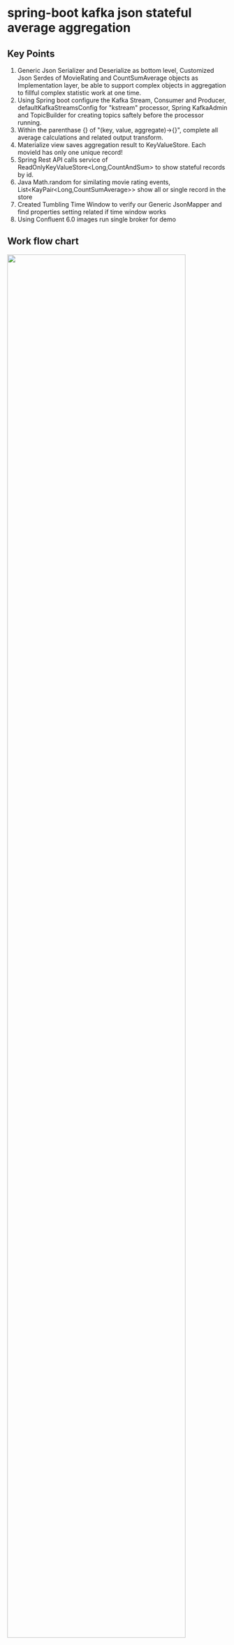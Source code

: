 # spring-boot kafka json stateful average aggregation
## Key Points
1. Generic Json Serializer and Deserialize as bottom level, Customized Json Serdes of MovieRating and CountSumAverage objects as Implementation layer, be able to support complex objects in aggregation to fillful complex statistic work at one time.
2. Using Spring boot configure the Kafka Stream, Consumer and Producer, defaultKafkaStreamsConfig for "kstream" processor, Spring KafkaAdmin and TopicBuilder for creating topics saftely before the processor running. 
4. Within the parenthase {} of "(key, value, aggregate)->{}", complete all average calculations and related output transform.
5. Materialize view saves aggregation result to KeyValueStore. Each movieId has only one unique record!   
6. Spring Rest API calls service of ReadOnlyKeyValueStore<Long,CountAndSum> to show stateful records by id.
7. Java Math.random for similating movie rating events, List<KayPair<Long,CountSumAverage>> show all or single record in the store
8. Created Tumbling Time Window to verify our Generic JsonMapper and find properties setting related if time window works
9. Using Confluent 6.0 images run single broker for demo

## Work flow chart

<img src="images/work-flow.png" width="90%" height="90%">

## Data Modeling
 
### MovieRating 
   The model data for audiences rating movies, when creating KStream, consuming this objects, "time" field for potential time window
   
        @Data
        @NoArgsConstructor
        @AllArgsConstructor
        @Builder
        public class MovieRating {
            private Long movieId;
            private Double rating;
            private String movie;
            @JsonFormat(shape = JsonFormat.Shape.STRING,
                    pattern = "dd-MM-yyyy hh:mm:ss")
            public Date time;
        }

### CountSumAverage
   Aggregated object from movie rating object, which contains all results of aggregation topology, consider "value" of keyvalue pair
   when calling non arguments construtor explicitely initialize all members to simplify the initialize of aggregation
   
        @Data
        @ToString
        @AllArgsConstructor
        @Builder
        public class CountSumAverage {
            private Long movieId;
            private Long count;
            private Double sum;
            private Double average;
            private String movieName;
            public CountSumAverage() {
                this.count=0L;
                this.sum=0.0;
                this.average=0.0;
                this.movieId=0L;
                this.movieName="";
            }
        }

### Generic com.fasterxml.jackson.databind.ObjectMapper
   We created JsonMapper for simplify application layer and another important thing we have to explicitely set properties
    
   SerializationFeature.WRITE_DATES_AS_TIMESTAMPS as true 
    
   SerializationFeature.WRITE_DURATIONS_AS_TIMESTAMPS as true;
    
   which are decisively for time window work because time window need check consuming objects timestamp, if not setting or
   setting as false , the time window and  "suppress" refuse work !!!
     
        import com.fasterxml.jackson.databind.DeserializationFeature;
        import com.fasterxml.jackson.databind.ObjectMapper;
        import com.fasterxml.jackson.databind.SerializationFeature;

        public class JsonMapper {

          private static final ObjectMapper objectMapper = new ObjectMapper();

          static {
            objectMapper.configure(SerializationFeature.FAIL_ON_EMPTY_BEANS, false);
            objectMapper.configure(DeserializationFeature.FAIL_ON_UNKNOWN_PROPERTIES, false);
            objectMapper.configure(SerializationFeature.WRITE_DATES_AS_TIMESTAMPS, true);
            objectMapper.configure(SerializationFeature.WRITE_DURATIONS_AS_TIMESTAMPS, true);
            objectMapper.findAndRegisterModules();
          }

          /**
           * Map the given JSON String to the required class type.
           */
          public static <T> T readFromJson(String json, Class<T> clazz) throws MappingException {
            try {
              return objectMapper.readValue(json, clazz);
            } catch (Exception e) {
              throw new MappingException(e);
            }
          }

          /**
           * Map the given Object to a JSON String.
           */
          public static String writeToJson(Object obj) throws MappingException {
            try {
              return objectMapper.writeValueAsString(obj);
            } catch (Exception e) {
              throw new MappingException(e);
            }
          }

          public static String writeJsonToPretty (String json)    {
            try {
              return objectMapper.writerWithDefaultPrettyPrinter().writeValueAsString(json);
            } catch (Exception e) {
              throw new MappingException(e);
            }
          }
          public static String writeObjectToPrettyJson (Object obj)  {
            String json = writeToJson(obj);
            return writeJsonToPretty (json);

          }
        }

## Generic Json Serializer and Json Deserializer

### JsonSerializer
   implements org.apache.kafka.common.serialization.Serializer, which write java object to java String and serialize getBytes string 
   to java bytes (UTF_8) stream

     import org.apache.kafka.common.errors.SerializationException;
     import org.apache.kafka.common.serialization.Serializer;
     import java.nio.charset.StandardCharsets;
     import java.util.Map;
     public class JsonSerializer<T> implements Serializer<T> {
         public JsonSerializer() {
         }
         @Override
         public void configure(Map<String, ?> props, boolean isKey) {
         }
         // serialize Java Object to java Bytes String
         @Override
         public byte[] serialize(String topic, T data) {
             if (data == null)
                 return null;
             try {
                 //  JsonMapper.writeToJson(data) write java object to java String and then getBytes convert string to
                 //  java bytes (UTF_8) stream
                 return JsonMapper.writeToJson(data).getBytes(StandardCharsets.UTF_8);
             } catch (Exception e) {
                 throw new SerializationException("Error serializing JSON message", e);
             }
         }

         @Override
         public void close() {
         }
     }
   
### JsonDeserializer
   implement org.apache.kafka.common.serialization.Deserializer
   convert bytes to UTF_8 String and use then JsonMapper.readFromJson to read the String , finally deserialize to Java Object

      import org.apache.kafka.common.errors.SerializationException;
      import org.apache.kafka.common.serialization.Deserializer;

      import java.nio.charset.StandardCharsets;
      import java.util.Map;

      public class JsonDeserializer<T> implements Deserializer<T> {

          private Class<T> destinationClass;

          public JsonDeserializer(Class<T> destinationClass) {
              this.destinationClass = destinationClass;
          }

          @Override
          public void configure(Map<String, ?> props, boolean isKey) {
          }
          // Deserialize byte[] to an objects
          @Override
          public T deserialize(String topic, byte[] bytes) {
              if (bytes == null)
                  return null;
              try {
                  // convert bytes to UTF_8 String and then JsonMapper.readFromJson convert string to Java Object
                  return JsonMapper.readFromJson(new String(bytes, StandardCharsets.UTF_8), destinationClass);
              } catch (Exception e) {
                  throw new SerializationException("Error deserializing message", e);
              }
          }

          @Override
          public void close() {
          }
      }

## Json Serdes Implementation of Objects
  Generic Json Serializer and Json Deserializer create an Abstract layer to serialize / deserialize, Object Serdes provide type of those generic
  class to implement this Abstract layer, then create implementation layer, this json layer architecture to be able to simplify and standize the 
  Kstream processor (topology), which benefits team development.
  The Serdes Usage for typical objects in kstream processor will be like after implementing objects serdes:
  
  MovieRatingSerdes.serdes() ----- MovieRating Class serdes
  
  CountSumAverageSerdes.serdes()  ----- CountSumAverage serdes
  
### MovieRatingSerdes implementation

     import com.springboot.kafka.average.aggregation.model.MovieRating;
     import com.springboot.kafka.average.aggregation.serdes.JsonDeserializer;
     import com.springboot.kafka.average.aggregation.serdes.JsonSerializer;
     import org.apache.kafka.common.serialization.Serde;
     import org.apache.kafka.common.serialization.Serdes;

     public class MovieRatingSerdes extends Serdes.WrapperSerde<MovieRating> {
         public MovieRatingSerdes() {
             super (new JsonSerializer<>(),new JsonDeserializer<>(MovieRating.class));
         }
         public static Serde<MovieRating> serdes() {
             JsonSerializer<MovieRating> serializer = new JsonSerializer<>();
             JsonDeserializer<MovieRating> deSerializer = new JsonDeserializer<>(MovieRating.class);
             return Serdes.serdeFrom(serializer, deSerializer);
         }
     }

 
 ### CountAndSumSerdes implementation 
 
     import com.springboot.kafka.average.aggregation.model.CountSumAverage;
     import com.springboot.kafka.average.aggregation.serdes.JsonDeserializer;
     import com.springboot.kafka.average.aggregation.serdes.JsonSerializer;
     import org.apache.kafka.common.serialization.Serde;
     import org.apache.kafka.common.serialization.Serdes;

     public class CountAndSumSerdes extends Serdes.WrapperSerde<CountSumAverage> {
         public CountAndSumSerdes() {
             super (new JsonSerializer<>(),new JsonDeserializer<>(CountSumAverage.class));
         }
         public static Serde<CountSumAverage> serdes() {
             JsonSerializer<CountSumAverage> serializer = new JsonSerializer<>();
             JsonDeserializer<CountSumAverage> deSerializer = new JsonDeserializer<>(CountSumAverage.class);
             return Serdes.serdeFrom(serializer, deSerializer);
         }
     }
  
## Spring boot Kafka Topics, KStream, Producer and Consumer Configuration   
  We use Spring @Bean / @DependsOn annotatioh and KafkaAdmin / TopicBuilder to create kafka topics before all other @Bean start to run
  This operation gaurantees creates topics regardless of which kafka running environment is , OS , docker container or Kuberetes and second
  benefit avoid tedious manually create topics using kafka-topic command.
  
  Configuring the consumer, we use DefaultKafkaConsumerFactory, when we explicitely provide our JsonDeserializer by object type to ensure 
  deserialize json under our control, this is why we use the code configurator instead of using application.properties or application.yml because
  it seems to only suppert standard apache kafka Json Deserializer which is not object typed.
  
  Use @EnableKafka and @EnableKafkaStream to make sure we can create proper KafkaTemplate for producer
  
     
     import com.springboot.kafka.average.aggregation.model.MovieRating;
     import org.apache.kafka.clients.admin.AdminClientConfig;
     import org.apache.kafka.clients.admin.NewTopic;
     import org.apache.kafka.clients.consumer.ConsumerConfig;
     import org.apache.kafka.clients.producer.ProducerConfig;
     import org.apache.kafka.common.serialization.LongDeserializer;
     import org.apache.kafka.common.serialization.LongSerializer;
     import org.apache.kafka.common.serialization.Serdes;
     import org.apache.kafka.streams.StreamsConfig;
     import org.apache.kafka.streams.processor.WallclockTimestampExtractor;
     import org.springframework.context.annotation.Bean;
     import org.springframework.context.annotation.Configuration;
     import org.springframework.context.annotation.DependsOn;
     import org.springframework.kafka.annotation.EnableKafka;
     import org.springframework.kafka.annotation.EnableKafkaStreams;
     import org.springframework.kafka.annotation.KafkaStreamsDefaultConfiguration;
     import org.springframework.kafka.config.ConcurrentKafkaListenerContainerFactory;
     import org.springframework.kafka.config.KafkaStreamsConfiguration;
     import org.springframework.kafka.config.TopicBuilder;
     import org.springframework.kafka.core.*;
     import org.springframework.kafka.support.serializer.JsonDeserializer;
     import org.springframework.kafka.support.serializer.JsonSerializer;

     import java.util.HashMap;
     import java.util.Map;

     @EnableKafkaStreams
     @EnableKafka
     @Configuration
     public class AverageAggregationConfigure {
         @Bean(name=Constants.BOOTSTRAP_ADMIN)
         public KafkaAdmin admin() {
             Map<String, Object> configs = new HashMap<>();
             configs.put(AdminClientConfig.BOOTSTRAP_SERVERS_CONFIG, Constants.BOOSTRAP_SERVER);
             return new KafkaAdmin(configs);
         }
         @Bean(name=Constants.INPUT_RATING_TOPIC)
         @DependsOn(Constants.BOOTSTRAP_ADMIN)
         public NewTopic newTopic1() {
             return TopicBuilder.name(Constants.INPUT_RATING_TOPIC)
                     .partitions(1)
                     .replicas(1)
                     .build();
         }

         @Bean(name=Constants.OUTPUT_RATING_AVERAGE_TOPIC)
         @DependsOn(Constants.INPUT_RATING_TOPIC)
         public NewTopic newTopic2() {
             return TopicBuilder.name(Constants.OUTPUT_RATING_AVERAGE_TOPIC)
                     .partitions(1)
                     .replicas(1)
                     .build();
         }
         @Bean(name= KafkaStreamsDefaultConfiguration.DEFAULT_STREAMS_CONFIG_BEAN_NAME)
         @DependsOn(Constants.OUTPUT_RATING_AVERAGE_TOPIC)
         public KafkaStreamsConfiguration kafkaStreamsConfiguration() {
             Map<String,Object> properties = new HashMap<>();
             properties.put(StreamsConfig.APPLICATION_ID_CONFIG, Constants.APPLICATION_ID_CONFIG);
             properties.put(StreamsConfig.BOOTSTRAP_SERVERS_CONFIG, Constants.BOOSTRAP_SERVER);
             properties.put(StreamsConfig.DEFAULT_KEY_SERDE_CLASS_CONFIG, Serdes.Long().getClass());
             properties.put(StreamsConfig.DEFAULT_VALUE_SERDE_CLASS_CONFIG, Serdes.Double().getClass());
             properties.put(ConsumerConfig.AUTO_OFFSET_RESET_CONFIG, "earliest");
             properties.put(StreamsConfig.CACHE_MAX_BYTES_BUFFERING_CONFIG, "0");
             properties.put(StreamsConfig.COMMIT_INTERVAL_MS_CONFIG, 10 * 1000);
             // For illustrative purposes we disable record caches.
             properties.put(StreamsConfig.CACHE_MAX_BYTES_BUFFERING_CONFIG, 0);
             properties.put(StreamsConfig.DEFAULT_TIMESTAMP_EXTRACTOR_CLASS_CONFIG, WallclockTimestampExtractor.class.getName());
             return new KafkaStreamsConfiguration(properties);
         }

         @Bean
         @DependsOn(Constants.OUTPUT_RATING_AVERAGE_TOPIC)
         public ProducerFactory<Long, MovieRating> producerFactory() {
             final Map<String ,Object> config = new HashMap<>();
             config.put(ProducerConfig.BOOTSTRAP_SERVERS_CONFIG, Constants.BOOSTRAP_SERVER);
             config.put(ProducerConfig.KEY_SERIALIZER_CLASS_CONFIG, LongSerializer.class);
             config.put(ProducerConfig.VALUE_SERIALIZER_CLASS_CONFIG, JsonSerializer.class);
             return new DefaultKafkaProducerFactory<Long, MovieRating>(config);
         }
         @Bean
         @DependsOn(Constants.OUTPUT_RATING_AVERAGE_TOPIC)
         public KafkaTemplate<Long,MovieRating> kafkaTemplate(final ProducerFactory producerFactory) {
             return new KafkaTemplate<>(producerFactory());
         }
         @Bean
         @DependsOn("consumerFactoryId")
         public ConcurrentKafkaListenerContainerFactory<Long, MovieRating> kafkaListenerContainerFactoryMovieRating (final 
                                                                   ConsumerFactory<Long,MovieRating> consumerFactory) {
             final ConcurrentKafkaListenerContainerFactory<Long,MovieRating> factory = new ConcurrentKafkaListenerContainerFactory();
             factory.setConsumerFactory(consumerFactoryMovieRating());
             return factory;
         }

         @Bean(name="consumerFactoryId")
         @DependsOn(Constants.OUTPUT_RATING_AVERAGE_TOPIC)
         public ConsumerFactory<Long, MovieRating> consumerFactoryMovieRating() {
             final Map<String ,Object> config = new HashMap<>();
             config.put(ConsumerConfig.BOOTSTRAP_SERVERS_CONFIG, Constants.BOOSTRAP_SERVER);
             config.put(ConsumerConfig.GROUP_ID_CONFIG, Constants.CONSUMER_GROUP_ID);
             config.put(ConsumerConfig.KEY_DESERIALIZER_CLASS_CONFIG, LongDeserializer.class);
             config.put(ConsumerConfig.VALUE_DESERIALIZER_CLASS_CONFIG, JsonDeserializer.class);
             // trust model package, critical step
             config.put(JsonDeserializer.TRUSTED_PACKAGES,"com.com.springboot.kafka.average.aggregation.model.MovieRating");
             return new DefaultKafkaConsumerFactory<Long,MovieRating>(config, new LongDeserializer(),
                     new com.springboot.kafka.average.aggregation.serdes.JsonDeserializer<MovieRating>(MovieRating.class));
         }
     }
  
